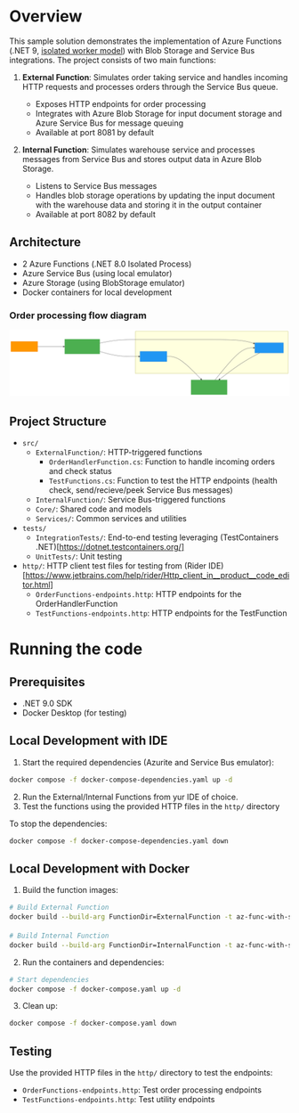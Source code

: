 # Overview

This sample solution demonstrates the implementation of Azure Functions (.NET 9, [isolated worker model](https://learn.microsoft.com/en-us/azure/azure-functions/dotnet-isolated-process-guide?tabs=hostbuilder%2Cwindows)) with Blob Storage and Service Bus integrations. The project consists of two main functions:

1. **External Function**: Simulates order taking service and handles incoming HTTP requests and processes orders through the Service Bus queue.
   - Exposes HTTP endpoints for order processing
   - Integrates with Azure Blob Storage for input document storage and Azure Service Bus for message queuing
   - Available at port 8081 by default

2. **Internal Function**: Simulates warehouse service and processes messages from Service Bus and stores output data in Azure Blob Storage.
   - Listens to Service Bus messages
   - Handles blob storage operations by updating the input document with the warehouse data and storing it in the output container
   - Available at port 8082 by default

## Architecture

- 2 Azure Functions (.NET 8.0 Isolated Process)
- Azure Service Bus (using local emulator)
- Azure Storage (using BlobStorage emulator)
- Docker containers for local development

### Order processing flow diagram

![Order processing flow diagram](./docs/diagram.svg)

## Project Structure

- `src/`
  - `ExternalFunction/`: HTTP-triggered functions
    - `OrderHandlerFunction.cs`: Function to handle incoming orders and check status
    - `TestFunctions.cs`: Function to test the HTTP endpoints (health check, send/recieve/peek Service Bus messages)
  - `InternalFunction/`: Service Bus-triggered functions
  - `Core/`: Shared code and models
  - `Services/`: Common services and utilities
- `tests/`
  - `IntegrationTests/`: End-to-end testing leveraging (TestContainers .NET)[https://dotnet.testcontainers.org/]
  - `UnitTests/`: Unit testing
- `http/`: HTTP client test files for testing from (Rider IDE)[https://www.jetbrains.com/help/rider/Http_client_in__product__code_editor.html]
  - `OrderFunctions-endpoints.http`: HTTP endpoints for the OrderHandlerFunction
  - `TestFunctions-endpoints.http`: HTTP endpoints for the TestFunction

# Running the code

## Prerequisites
- .NET 9.0 SDK
- Docker Desktop (for testing)

## Local Development with IDE

1. Start the required dependencies (Azurite and Service Bus emulator):
```bash
docker compose -f docker-compose-dependencies.yaml up -d
```

2. Run the External/Internal Functions from yur IDE of choice.
3. Test the functions using the provided HTTP files in the `http/` directory

To stop the dependencies:
```bash
docker compose -f docker-compose-dependencies.yaml down
```

## Local Development with Docker

1. Build the function images:
```bash
# Build External Function
docker build --build-arg FunctionDir=ExternalFunction -t az-func-with-sb-external .

# Build Internal Function
docker build --build-arg FunctionDir=InternalFunction -t az-func-with-sb-internal .
```

2. Run the containers and dependencies:
```bash
# Start dependencies
docker compose -f docker-compose.yaml up -d
```

3. Clean up:
```bash
docker compose -f docker-compose.yaml down
```

## Testing
Use the provided HTTP files in the `http/` directory to test the endpoints:
- `OrderFunctions-endpoints.http`: Test order processing endpoints
- `TestFunctions-endpoints.http`: Test utility endpoints